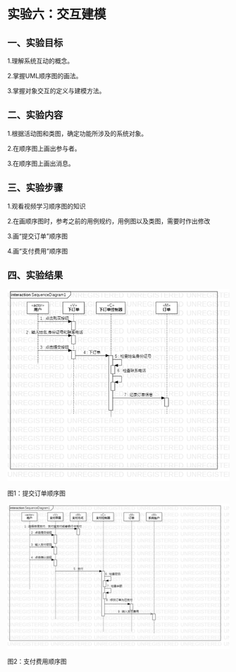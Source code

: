 # 实验六：交互建模

## 一、实验目标

1.理解系统互动的概念。

2.掌握UML顺序图的画法。

3.掌握对象交互的定义与建模方法。

## 二、实验内容

1.根据活动图和类图，确定功能所涉及的系统对象。  

2.在顺序图上画出参与者。  

3.在顺序图上画出消息。

## 三、实验步骤

1.观看视频学习顺序图的知识
  
2.在画顺序图时，参考之前的用例规约，用例图以及类图，需要时作出修改
  
3.画“提交订单”顺序图
   
4.画“支付费用”顺序图  

## 四、实验结果

![顺序图1](./lab6_SequenceDiagram1.png)

图1：提交订单顺序图 

![顺序图2](./lab6_SequenceDiagram2.png)

图2：支付费用顺序图 
